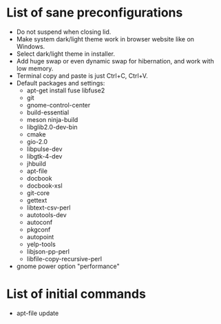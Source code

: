 # List of sane preconfigurations

- Do not suspend when closing lid.
- Make system dark/light theme work in browser website like on Windows.
- Select dark/light theme in installer.
- Add huge swap or even dynamic swap for hibernation, and work with low memory.
- Terminal copy and paste is just Ctrl+C, Ctrl+V.
- Default packages and settings:
  - apt-get install fuse libfuse2
  - git
  - gnome-control-center
  - build-essential
  - meson ninja-build
  - libglib2.0-dev-bin
  - cmake
  - gio-2.0
  - libpulse-dev
  - libgtk-4-dev
  - jhbuild
  - apt-file
  - docbook
  - docbook-xsl
  - git-core
  - gettext
  - libtext-csv-perl
  - autotools-dev
  - autoconf
  - pkgconf
  - autopoint
  - yelp-tools
  - libjson-pp-perl
  - libfile-copy-recursive-perl
- gnome power option "performance"

# List of initial commands

- apt-file update
